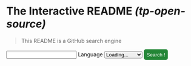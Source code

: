 <style>
    #interactive-readme__search {
        background-color: #238636; 
        color: #ffffff; 
        border: none;
        padding: 0.5em 0.5em 0.5em;
        border-radius: 5px;
    }

    #interactive-readme__language {
        width:20%;
        border-radius: 4px;

    }
</style>

# The Interactive README _(tp-open-source)_

> This README is a GitHub search engine

<div id="interactive-readme">
<input type="text" id="interactive-readme__query">
<label for="interactive-readme__language">Language</label>
<select id="interactive-readme__language">
<option>Loading...</option>
</select>
<button id="interactive-readme__search">Search !</button>
<div id="interactive-readme__results"></div>
</div>

<script src="dist/main.js"></script>
